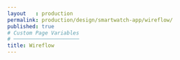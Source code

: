 ```yaml
---
layout   : production
permalink: production/design/smartwatch-app/wireflow/
published: true
# Custom Page Variables
# ─────────────────────
title: Wireflow
---
```



